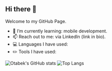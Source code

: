 ## Hi there 👋
Welcome to my GitHub Page.

- 🌱 I’m currently learning: mobile development.
- 📫 Reach out to me: via LinkedIn (link in bio).
- 💻 Languages I have used:
- ✏️ Tools I have used:

![Otabek's GitHub stats](https://github-readme-stats.vercel.app/api?username=otabek7&show_icons=true&theme=dark)
![Top Langs](https://github-readme-stats.vercel.app/api/top-langs/?username=otabek7&layout=compact&langs_count=8)
